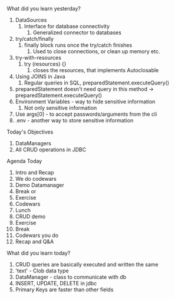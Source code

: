What did you learn yesterday?

1. DataSources
   1. Interface for database connectivity
      1. Generalized connector to databases
2. try/catch/finally
   1. finally block runs once the try/catch finishes
      1. Used to close connections, or clean up memory etc.
3. try-with-resources
   1. try (resources) {}
      1. closes the resources, that implements Autoclosable
4. Using JOINS in Java
   1. Regular queries in SQL, preparedStatement.executeQuery()
5. preparedStatement doesn't need query in this method -> preparedStatement.executeQuery()
6. Environment Variables - way to hide sensitive information
   1. Not only sensitive information
7. Use args[0] - to accept passwords/arguments from the cli
8. .env - another way to store sensitive information


Today's Objectives

1. DataManagers
2. All CRUD operations in JDBC

Agenda Today

1. Intro and Recap
2. We do codewars
3. Demo Datamanager
4. Break or
5. Exercise
6. Codewars
7. Lunch
8. CRUD demo
9. Exercise
10. Break
11. Codewars you do
12. Recap and Q&A

What did you learn today?

1. CRUD queries are basically executed and written the same 
2. 'text' - Clob data type
3. DataManager - class to communicate with db
4. INSERT, UPDATE, DELETE in jdbc
5. Primary Keys are faster than other fields